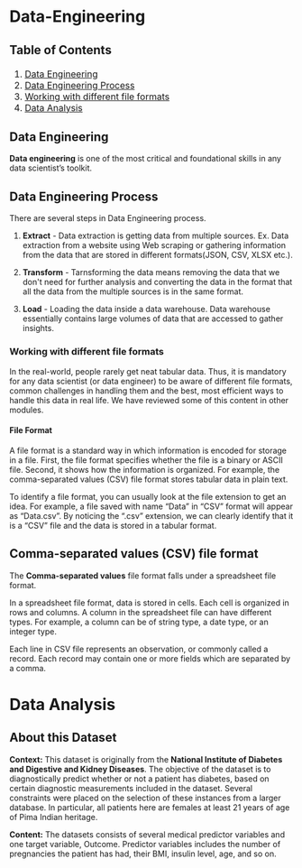 # Data-Engineering

## Table of Contents
<div class="alert alert-block alert-info" style="margin-top: 20px">

<font size = 3>

1.  <a href="https://#item31">Data Engineering</a>
2.  <a href="https://#item31">Data Engineering Process</a>
3.  <a href="https://#item32">Working with different file formats</a>
4.  <a href="https://#item33">Data Analysis</a>

</font>
</div>

## Data Engineering
**Data engineering** is one of the most critical and foundational skills in any data scientist’s toolkit.

## Data Engineering Process
There are several steps in Data Engineering process.

1.  **Extract** - Data extraction is getting data from multiple sources. Ex. Data extraction from a website using Web scraping or gathering information from the data that are stored in different formats(JSON, CSV, XLSX etc.).

2.  **Transform** - Tarnsforming the data means removing the data that we don't need for further analysis and converting the data in the format that all the data from the multiple sources is in the same format.

3.  **Load** - Loading the data inside a data warehouse. Data warehouse essentially contains large volumes of data that are accessed to gather insights.

### Working with different file formats
In the real-world, people rarely get neat tabular data. Thus, it is mandatory for any data scientist (or data engineer) to be aware of different file formats, common challenges in handling them and the best, most efficient ways to handle this data in real life. We have reviewed some of this content in other modules.

#### File Format
A file format is a standard way in which information is encoded for storage in a file. First, the file format specifies whether the file is a binary or ASCII file. Second, it shows how the information is organized. For example, the comma-separated values (CSV) file format stores tabular data in plain text.

To identify a file format, you can usually look at the file extension to get an idea. For example, a file saved with name “Data” in “CSV” format will appear as “Data.csv”. By noticing the “.csv” extension, we can clearly identify that it is a “CSV” file and the data is stored in a tabular format.

## Comma-separated values (CSV) file format
The **Comma-separated values** file format falls under a spreadsheet file format.

In a spreadsheet file format, data is stored in cells. Each cell is organized in rows and columns. A column in the spreadsheet file can have different types. For example, a column can be of string type, a date type, or an integer type.

Each line in CSV file represents an observation, or commonly called a record. Each record may contain one or more fields which are separated by a comma.

# Data Analysis
## About this Dataset

**Context:** This dataset is originally from the **National Institute of Diabetes and Digestive and Kidney Diseases**. The objective of the dataset is to diagnostically predict whether or not a patient has diabetes, based on certain diagnostic measurements included in the dataset. Several constraints were placed on the selection of these instances from a larger database. In particular, all patients here are females at least 21 years of age of Pima Indian heritage.

**Content:** The datasets consists of several medical predictor variables and one target variable, Outcome. Predictor variables includes the number of pregnancies the patient has had, their BMI, insulin level, age, and so on.


